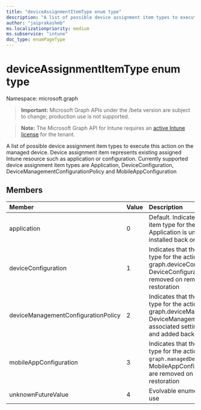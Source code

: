 ```yaml
---
title: "deviceAssignmentItemType enum type"
description: "A list of possible device assignment item types to execute this action on the managed device. Device assignment item represents existing assigned Intune resource such as application or configuration. Currently supported device assignment item types are Application, DeviceConfiguration, DeviceManagementConfigurationPolicy and MobileAppConfiguration"
author: "jaiprakashmb"
ms.localizationpriority: medium
ms.subservice: "intune"
doc_type: enumPageType
---
```


# deviceAssignmentItemType enum type

Namespace: microsoft.graph
> **Important:** Microsoft Graph APIs under the /beta version are subject to change; production use is not supported.

> **Note:** The Microsoft Graph API for Intune requires an [active Intune license](https://go.microsoft.com/fwlink/?linkid=839381) for the tenant.


A list of possible device assignment item types to execute this action on the managed device. Device assignment item represents existing assigned Intune resource such as application or configuration. Currently supported device assignment item types are Application, DeviceConfiguration, DeviceManagementConfigurationPolicy and MobileAppConfiguration

## Members
|Member|Value|Description|
|:---|:---|:---|
|application|0|Default. Indicates that the device assignment item type for the action is graph.mobileApp. Application is uninstalled on removal and installed back on restoration|
|deviceConfiguration|1|Indicates that the device assignment item type for the action is graph.deviceConfiguration. DeviceConfiguration associated settings are removed on removal and added back on restoration|
|deviceManagementConfigurationPolicy|2|Indicates that the device assignment item type for the action is graph.deviceManagementConfigurationPolicy. DeviceManagementConfigurationPolicy associated settings are removed on removal and added back on restoration|
|mobileAppConfiguration|3|Indicates that the device assignment item type for the action is `graph.managedDeviceMobileAppConfiguration`. MobileAppConfiguration associated settings are removed on removal and added back on restoration|
|unknownFutureValue|4|Evolvable enumeration sentinel value. Do not use|
